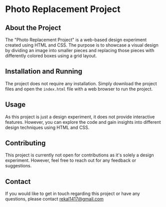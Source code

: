 # Photo Replacement Project

## About the Project

The "Photo Replacement Project" is a web-based design experiment created using HTML and CSS. The purpose is to showcase a visual design by dividing an image into smaller pieces and replacing those pieces with differently colored boxes using a grid layout.

## Installation and Running

The project does not require any installation. Simply download the project files and open the `index.html` file with a web browser to run the project.

## Usage

As this project is just a design experiment, it does not provide interactive features. However, you can explore the code and gain insights into different design techniques using HTML and CSS.

## Contributing

This project is currently not open for contributions as it's solely a design experiment. However, feel free to reach out for any feedback or suggestions.

## Contact

If you would like to get in touch regarding this project or have any questions, please contact rekal1417@gmail.com
